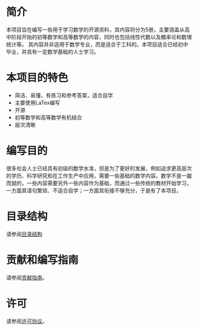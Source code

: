 # 简介
本项目旨在编写一些用于学习数学的开源资料，其内容将分为5册，主要涵盖从高中阶段开始的初等数学和高等数学的内容，同时也包括线性代数以及概率论和数理统计等。 
其内容并非适用于数学专业，而是适合于工科的。本项目适合已经初中毕业，并具有一定数学基础的人士学习。 
# 本项目的特色
* 简洁、易懂，有练习和参考答案，适合自学
* 主要使用LaTex编写
* 开源
* 初等数学和高等数学有机结合
* 层次清晰
# 编写目的
很多社会人士已经具有初级的数学水准，但是为了更好的发展，例如追求更高层次的学历、科学研究和在工作生产中应用，需要一些基础的数学内容。数学不是一蹴而就的，一些内容需要另外一些内容作为基础，而通过一些传统的教材开始学习，一方面其语句繁琐、不适合自学；一方面其衔接不够充分，于是有了本项目。
# 目录结构
请参阅[目录结构](./ARCHI.md)
# 贡献和编写指南
请参阅[贡献指南](./CONTRIBUTING.md)。
# 许可
请参阅[许可协议](./LICENSE)。
